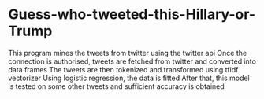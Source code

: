 # Guess-who-tweeted-this-Hillary-or-Trump
This program mines the tweets from twitter using the twitter api
Once the connection is authorised, tweets are fetched from twitter and converted into data frames
The tweets are then tokenized and transformed using tfidf vectorizer
Using logistic regression, the data is fitted
After that, this model is tested on some other tweets and sufficient accuracy is obtained
